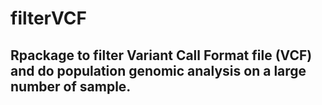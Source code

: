 # filterVCF
## Rpackage to filter Variant Call Format file (VCF) and do population genomic analysis on a large number of sample.

###
